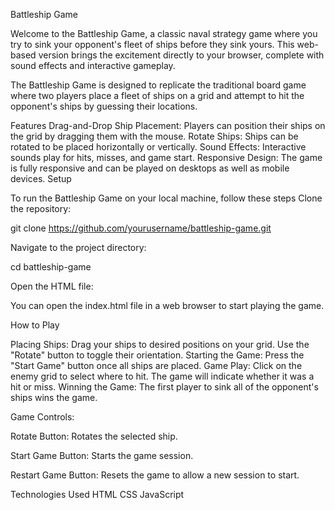 Battleship Game


Welcome to the Battleship Game, a classic naval strategy game where you try to sink your opponent's fleet of ships before they sink yours. This web-based version brings the excitement directly to your browser, complete with sound effects and interactive gameplay.


The Battleship Game is designed to replicate the traditional board game where two players place a fleet of ships on a grid and attempt to hit the opponent's ships by guessing their locations.

Features
Drag-and-Drop Ship Placement: Players can position their ships on the grid by dragging them with the mouse.
Rotate Ships: Ships can be rotated to be placed horizontally or vertically.
Sound Effects: Interactive sounds play for hits, misses, and game start.
Responsive Design: The game is fully responsive and can be played on desktops as well as mobile devices.
Setup

To run the Battleship Game on your local machine, follow these steps Clone the repository:

git clone https://github.com/yourusername/battleship-game.git

Navigate to the project directory:

cd battleship-game

Open the HTML file:

You can open the index.html file in a web browser to start playing the game.

How to Play

Placing Ships: Drag your ships to desired positions on your grid. Use the "Rotate" button to toggle their orientation.
Starting the Game: Press the "Start Game" button once all ships are placed.
Game Play: Click on the enemy grid to select where to hit. The game will indicate whether it was a hit or miss.
Winning the Game: The first player to sink all of the opponent's ships wins the game.

Game Controls:

Rotate Button: Rotates the selected ship.

Start Game Button: Starts the game session.

Restart Game Button: Resets the game to allow a new session to start.



Technologies Used
HTML
CSS
JavaScript
